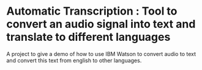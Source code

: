 # Automatic Transcription : Tool to convert an audio signal into text and translate to different languages
A project to give a demo of how to use IBM Watson to convert audio to text and convert this text from english to other languages.
